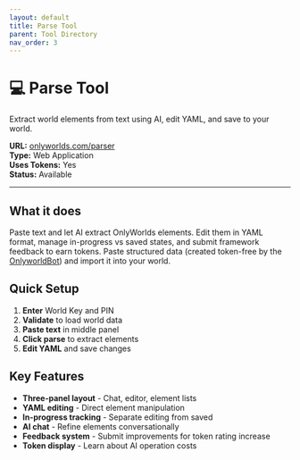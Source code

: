 ```yaml
---
layout: default
title: Parse Tool
parent: Tool Directory
nav_order: 3
---
```


# 💻 Parse Tool

Extract world elements from text using AI, edit YAML, and save to your world.

**URL:** [onlyworlds.com/parser](https://onlyworlds.com/parser)  
**Type:** Web Application  
**Uses Tokens:** Yes  
**Status:** Available

---

## What it does

Paste text and let AI extract OnlyWorlds elements. Edit them in YAML format, manage in-progress vs saved states, and submit framework feedback to earn tokens. Paste structured data (created token-free by the [OnlyworldBot](https://chatgpt.com/g/g-dydgDFnOz-onlyworldbot)) and import it into your world.

## Quick Setup

1. **Enter** World Key and PIN
2. **Validate** to load world data
3. **Paste text** in middle panel
4. **Click parse** to extract elements
5. **Edit YAML** and save changes

## Key Features

- **Three-panel layout** - Chat, editor, element lists
- **YAML editing** - Direct element manipulation
- **In-progress tracking** - Separate editing from saved
- **AI chat** - Refine elements conversationally
- **Feedback system** - Submit improvements for token rating increase
- **Token display** - Learn about AI operation costs

 

 